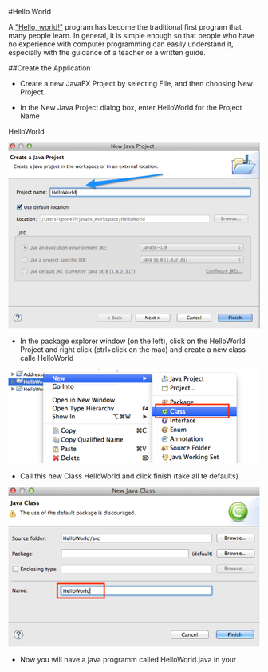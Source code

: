 #Hello World

A ["Hello, world!"](http://www.thehelloworldprogram.com/) program has become the traditional first program that many people learn. In general, it is simple enough so that people who have no experience with computer programming can easily understand it, especially with the guidance of a teacher or a written guide.

##Create the Application

- Create a new JavaFX Project by selecting File, and then choosing New Project.

- In the New Java Project dialog box, enter HelloWorld for the Project Name

HelloWorld

![](./img/01.png)

- In the package explorer window (on the left), click on the HelloWorld Project and right click (ctrl+click on the mac) and create a new class calle HelloWorld

![](./img/02.png)

- Call this new Class HelloWorld and click finish (take all te defaults)

![](./img/03.png)

- Now you will have a java programm called HelloWorld.java in your 
